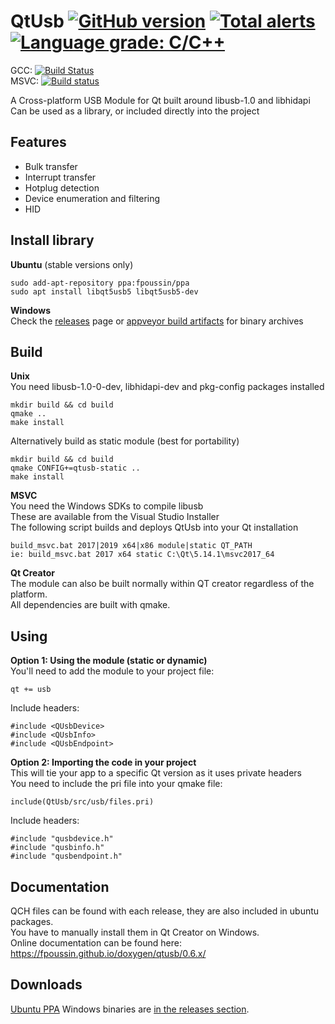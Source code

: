 # QtUsb [![GitHub version](https://badge.fury.io/gh/fpoussin%2Fqtusb.svg)](https://badge.fury.io/gh/fpoussin%2Fqtusb) [![Total alerts](https://img.shields.io/lgtm/alerts/g/fpoussin/QtUsb.svg?logo=lgtm&logoWidth=18)](https://lgtm.com/projects/g/fpoussin/QtUsb/alerts/) [![Language grade: C/C++](https://img.shields.io/lgtm/grade/cpp/g/fpoussin/QtUsb.svg?logo=lgtm&logoWidth=18)](https://lgtm.com/projects/g/fpoussin/QtUsb/context:cpp)


GCC: [![Build Status](https://jenkins.netyxia.net/buildStatus/icon?job=QtUsb%2Fmaster)](https://jenkins.netyxia.net/blue/organizations/jenkins/QtUsb/branches/)  
MSVC: [![Build status](https://ci.appveyor.com/api/projects/status/4ns2jbdoveyj8n0y?svg=true)](https://ci.appveyor.com/project/fpoussin/qtusb)  

A Cross-platform USB Module for Qt built around libusb-1.0 and libhidapi  
Can be used as a library, or included directly into the project  

## Features

- Bulk transfer
- Interrupt transfer
- Hotplug detection
- Device enumeration and filtering
- HID

## Install library 

**Ubuntu** (stable versions only)  
```
sudo add-apt-repository ppa:fpoussin/ppa
sudo apt install libqt5usb5 libqt5usb5-dev
```

**Windows**  
Check the [releases](https://github.com/fpoussin/QtUsb/releases) page or [appveyor build artifacts](https://ci.appveyor.com/project/fpoussin/qtusb) for binary archives  

## Build  

**Unix**  
You need libusb-1.0-0-dev, libhidapi-dev and pkg-config packages installed  
```shell
mkdir build && cd build
qmake ..
make install
```

Alternatively build as static module (best for portability)  
```shell
mkdir build && cd build
qmake CONFIG+=qtusb-static ..
make install
```

**MSVC**  
You need the Windows SDKs to compile libusb  
These are available from the Visual Studio Installer  
The following script builds and deploys QtUsb into your Qt installation  
```
build_msvc.bat 2017|2019 x64|x86 module|static QT_PATH
ie: build_msvc.bat 2017 x64 static C:\Qt\5.14.1\msvc2017_64
```

**Qt Creator**  
The module can also be built normally within QT creator regardless of the platform.  
All dependencies are built with qmake.  

## Using  

**Option 1: Using the module (static or dynamic)**  
You'll need to add the module to your project file:  
```
qt += usb
```
Include headers:  
```
#include <QUsbDevice>
#include <QUsbInfo>
#include <QUsbEndpoint>
```

**Option 2: Importing the code in your project**  
This will tie your app to a specific Qt version as it uses private headers  
You need to include the pri file into your qmake file:
```
include(QtUsb/src/usb/files.pri)
```
Include headers:  
```
#include "qusbdevice.h"
#include "qusbinfo.h"
#include "qusbendpoint.h"
```

## Documentation

QCH files can be found with each release, they are also included in ubuntu packages.  
You have to manually install them in Qt Creator on Windows.  
Online documentation can be found here: https://fpoussin.github.io/doxygen/qtusb/0.6.x/  

## Downloads

[Ubuntu PPA](https://launchpad.net/~fpoussin/+archive/ubuntu/ppa)
Windows binaries are [in the releases section](https://github.com/fpoussin/QtUsb/releases).  
